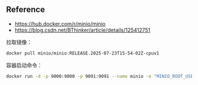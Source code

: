 
## Reference

- https://hub.docker.com/r/minio/minio
- https://blog.csdn.net/BThinker/article/details/125412751

拉取镜像：
``` bash
docker pull minio/minio:RELEASE.2025-07-23T15-54-02Z-cpuv1
```

容器启动命令：

``` bash
docker run -d -p 9000:9000 -p 9091:9091 --name minio -e "MINIO_ROOT_USER=minioadmin" -e "MINIO_ROOT_PASSWORD=minioadmin" -v /Users/happychan/Documents/workData/minio/data:/data -v /Users/happychan/Documents/workData/minio/config:/config minio/minio:RELEASE.2025-07-23T15-54-02Z-cpuv1 server /data --console-address ":9091"
```




